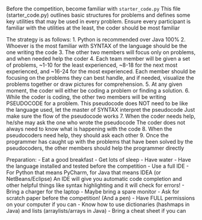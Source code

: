 Before the competition, become familiar with `starter_code.py`
This file (starter_code.py) outlines basic structures for problems and defines some key utilities that may be used
  in every problem. Ensure every participant is familiar with the utilities at the least, the coder should be most familiar


The strategy is as follows:
	1. Python is recommended over Java 100%
	2. Whoever is the most familiar with SYNTAX of the language should be the one writing the code
	3. The other two members will focus only on problems, and when needed help the coder
	4. Each team member will be given a set of problems, ~1-10 for the least experienced,
		~8-18 for the next most experienced, and ~16-24 for the most experienced.
		Each member should be focusing on the problems they can best handle, and if needed,
		visualize the problems together or draw pictures for comprehension.
	5. At any given moment, the coder will either be coding a problem or finding a solution.
	6. While the coder is coding, the other two members will be writing PSEUDOCODE for a problem.
		This pseudocode does NOT need to be like the language used, let the master of SYNTAX interpret the pseudocode
		Just make sure the flow of the pseudocode works
	7. When the coder needs help, he/she may ask the one who wrote the pseudocode
		The coder does not always need to know what is happening with the code
	8. When the pseudocoders need help, they should ask each other
	9. Once the programmer has caught up with the problems that have been solved by the pseudocoders, the other members should help
		the programmer directly
	
Preparation:
	- Eat a good breakfast
	- Get lots of sleep
	- Have water
	- Have the language installed and tested before the competition
	- Use a full IDE - For Python that means PyCharm, for Java that means IDEA (or NetBeans/Eclipse)
		An IDE will give you automatic code completion and other helpful things
		like syntax highlighting and it will check for errors!
	- Bring a charger for the laptop
	- Maybe bring a spare monitor
	- Ask for scratch paper before the competition! (And a pen)
	- Have FULL permissions on your computer if you can
	- Know how to use dictionaries (hashmaps in Java) and lists (arraylists/arrays in Java)
	- Bring a cheat sheet if you can